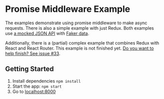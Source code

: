 # Promise Middleware Example

The examples demonstrate using promise middleware to make async requests. There is also a simple example with just Redux. Both examples use [a mocked JSON API](https://github.com/typicode/json-server) with [Faker data](https://github.com/marak/Faker.js/).

Additionally, there is a (partial) complex example that combines Redux with React and React Router. This example is not finished yet. [Do you want to help finish? See issue #33](https://github.com/pburtchaell/redux-promise-middleware/issues/33).

## Getting Started

1. Install dependencies `npm install`
2. Start the app: `npm start`
3. Go to [localhost:8000](http://localhost:8000)
